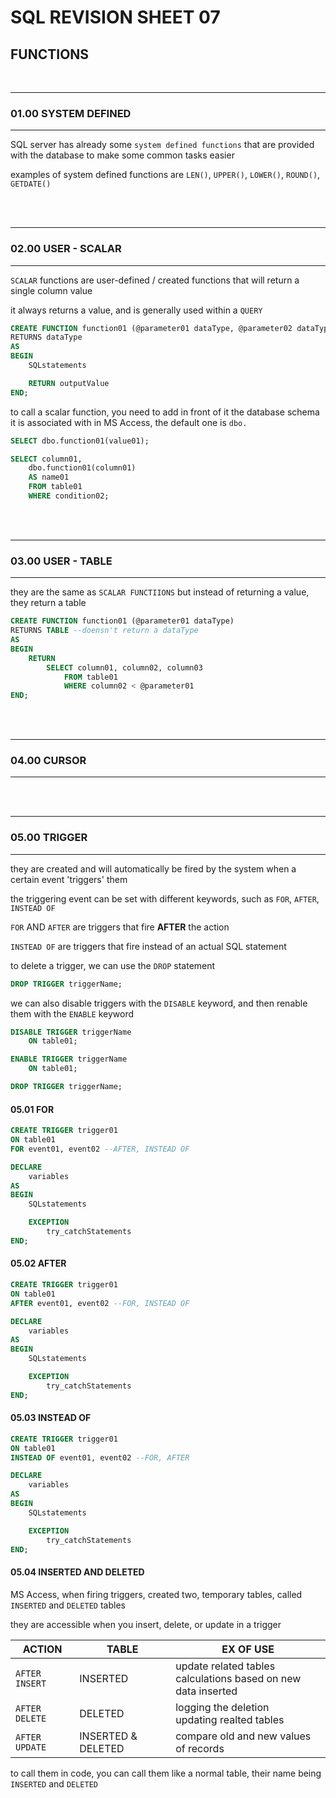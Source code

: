 # SQL REVISION SHEET 07
## FUNCTIONS
<br>

________
### 01.00 SYSTEM DEFINED
__________

SQL server has already some ```system defined functions``` that are provided with the database to make some common tasks easier

examples of system defined functions are ```LEN()```, ```UPPER()```, ```LOWER()```, ```ROUND()```, ```GETDATE()```

<br>
<br>

________
### 02.00 USER - SCALAR
__________

```SCALAR``` functions are user-defined / created functions that will return a single column value

it always returns a value, and is generally used within a ```QUERY```

```SQL
CREATE FUNCTION function01 (@parameter01 dataType, @parameter02 dataType)
RETURNS dataType
AS
BEGIN
    SQLstatements

    RETURN outputValue
END;
```

to call a scalar function, you need to add in front of it the database schema it is associated with
in MS Access, the default one is ```dbo.```

```SQL
SELECT dbo.function01(value01);
```

```SQL
SELECT column01,
    dbo.function01(column01)
    AS name01
    FROM table01
    WHERE condition02;
```

<br>
<br>

________
### 03.00 USER - TABLE
__________

they are the same as ```SCALAR FUNCTIIONS``` but instead of returning a value, they return a table

```SQL
CREATE FUNCTION function01 (@parameter01 dataType)
RETURNS TABLE --doensn't return a dataType
AS
BEGIN
    RETURN 
        SELECT column01, column02, column03
            FROM table01
            WHERE column02 < @parameter01 
END;
```

<br>
<br>

________
### 04.00 CURSOR
__________


<br>
<br>

________
### 05.00 TRIGGER
__________

they are created and will automatically be fired by the system when a certain event 'triggers' them

the triggering event can be set with different keywords, such as ```FOR```, ```AFTER```, ```INSTEAD OF```

```FOR``` AND ```AFTER``` are triggers that fire **AFTER** the action

```INSTEAD OF``` are triggers that fire instead of an actual SQL statement

to delete a trigger, we can use the ```DROP``` statement

```SQL
DROP TRIGGER triggerName;
```

we can also disable triggers with the ```DISABLE``` keyword, and then renable them with the ```ENABLE``` keyword

```SQL
DISABLE TRIGGER triggerName
    ON table01;
```
```SQL
ENABLE TRIGGER triggerName
    ON table01;
```

```SQL
DROP TRIGGER triggerName;
```

#### 05.01 FOR

```SQL
CREATE TRIGGER trigger01
ON table01
FOR event01, event02 --AFTER, INSTEAD OF

DECLARE
    variables
AS
BEGIN
    SQLstatements

    EXCEPTION
        try_catchStatements
END;
```

#### 05.02 AFTER

```SQL
CREATE TRIGGER trigger01
ON table01
AFTER event01, event02 --FOR, INSTEAD OF

DECLARE
    variables
AS
BEGIN
    SQLstatements

    EXCEPTION
        try_catchStatements
END;
```

#### 05.03 INSTEAD OF

```SQL
CREATE TRIGGER trigger01
ON table01
INSTEAD OF event01, event02 --FOR, AFTER

DECLARE
    variables
AS
BEGIN
    SQLstatements

    EXCEPTION
        try_catchStatements
END;
```

#### 05.04 INSERTED AND DELETED

MS Access, when firing triggers, created two, temporary tables, called ```INSERTED``` and ```DELETED``` tables

they are accessible when you insert, delete, or update in a trigger

|ACTION|TABLE|EX OF USE|
-------|-------|--------|
|```AFTER INSERT```| INSERTED| update related tables <br> calculations based on new data inserted |
|```AFTER DELETE```| DELETED| logging the deletion <br> updating realted tables |
|```AFTER UPDATE```| INSERTED & DELETED| compare old and new values of records |

to call them in code, you can call them like a normal table, their name being ```INSERTED``` and ```DELETED```

